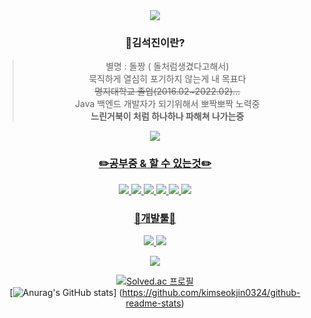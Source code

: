 <div align="center">
<img src="https://capsule-render.vercel.app/api?type=Waving&color=auto&height=300&section=header&text=돌짱 김석진 %20Kim&fontSize=90" />


### 🧔김석진이란?
> 별명 : 돌짱 ( 돌처럼생겼다고해서)   
> 묵직하게 열심히 포기하지 않는게 내 목표다   
> ~~명지대학교 졸업(2016.02~2022.02)...~~   
> Java 백엔드 개발자가 되기위해서 뽀짝뽀짝 노력중   
> **느린거북이 처럼 하나하나 파해쳐 나가는중**    


<a href="https://velog.io/@dolljang"><img src="https://img.shields.io/badge/velog-20C997?style=flat-square&logo=velog&logoColor=white"/> 


###  ✏️공부중 & 할 수 있는것✏️
<img src="https://img.shields.io/badge/Spring-6DB33F?style=flat-square&logo=spring&logoColor=white"/> <img src="https://img.shields.io/badge/SpringBoot-6DB33F?style=flat-square&logo=springboot&logoColor=white"/>   <img src="https://img.shields.io/badge/Git-F05032?style=flat-square&logo=git&logoColor=white"/> 
<img src="https://img.shields.io/badge/Java-007396?style=flat-square&logo=Java&logoColor=white"/>   <img src="https://img.shields.io/badge/Oracle-F80000?style=flat-square&logo=Oracle&logoColor=white"/> <img src="https://img.shields.io/badge/MySql-4479A1?style=flat-square&logo=MySql&logoColor=white"/>
### 

### 🧰개발툴🧰
<img src="https://img.shields.io/badge/Eclipse-525C86?style=flat-square&logo=Eclipse&logoColor=white"/> <img src="https://img.shields.io/badge/Intellij IDEA-000000?style=flat-square&logo=Intellij IDEA&logoColor=white"/>   
  
<img src="http://mazandi.herokuapp.com/api?handle={rlatjrwls}&theme=warm"/>   
  
[![Solved.ac
프로필](http://mazassumnida.wtf/api/v2/generate_badge?boj=rlatjrwls)](https://solved.ac/rlatjrwls)     
[![Anurag's GitHub stats](https://github-readme-stats.vercel.app/api?username=kimseokjin0324)]
(https://github.com/kimseokjin0324/github-readme-stats)
